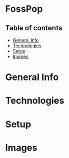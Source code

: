 # FossPop

## Table of contents

- [General Info](#general-info)
- [Technologies](#technologies)
- [Setup](#setup)
- [Images](#images)

# General Info

# Technologies

# Setup

# Images
